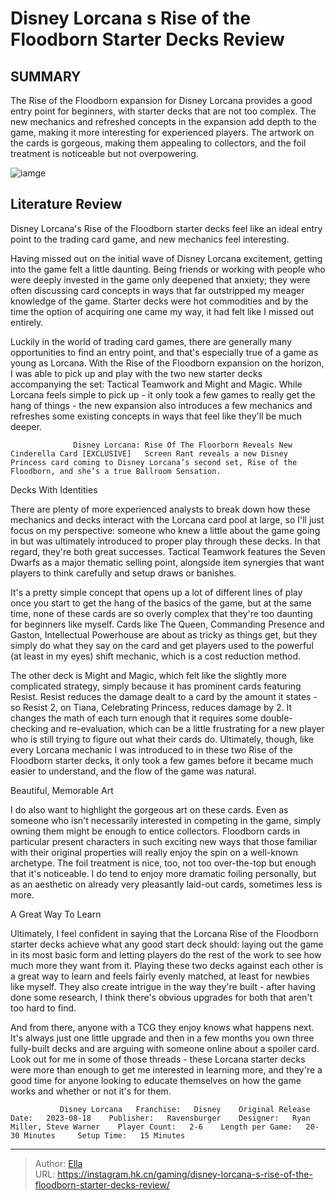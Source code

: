 # Disney Lorcana s Rise of the Floodborn Starter Decks Review


## SUMMARY 



  The Rise of the Floodborn expansion for Disney Lorcana provides a good entry point for beginners, with starter decks that are not too complex.   The new mechanics and refreshed concepts in the expansion add depth to the game, making it more interesting for experienced players.   The artwork on the cards is gorgeous, making them appealing to collectors, and the foil treatment is noticeable but not overpowering.  

![iamge](https://static1.srcdn.com/wordpress/wp-content/uploads/2023/11/disney-lorcana-rise-floodborn-starter-deck.jpg)

## Literature Review

Disney Lorcana&#39;s Rise of the Floodborn starter decks feel like an ideal entry point to the trading card game, and new mechanics feel interesting.




Having missed out on the initial wave of Disney Lorcana excitement, getting into the game felt a little daunting. Being friends or working with people who were deeply invested in the game only deepened that anxiety; they were often discussing card concepts in ways that far outstripped my meager knowledge of the game. Starter decks were hot commodities and by the time the option of acquiring one came my way, it had felt like I missed out entirely.




Luckily in the world of trading card games, there are generally many opportunities to find an entry point, and that&#39;s especially true of a game as young as Lorcana. With the Rise of the Floodborn expansion on the horizon, I was able to pick up and play with the two new starter decks accompanying the set: Tactical Teamwork and Might and Magic. While Lorcana feels simple to pick up - it only took a few games to really get the hang of things - the new expansion also introduces a few mechanics and refreshes some existing concepts in ways that feel like they&#39;ll be much deeper.

                  Disney Lorcana: Rise Of The Floorborn Reveals New Cinderella Card [EXCLUSIVE]   Screen Rant reveals a new Disney Princess card coming to Disney Lorcana’s second set, Rise of the Floodborn, and she’s a true Ballroom Sensation.   


 Decks With Identities 
          




There are plenty of more experienced analysts to break down how these mechanics and decks interact with the Lorcana card pool at large, so I&#39;ll just focus on my perspective: someone who knew a little about the game going in but was ultimately introduced to proper play through these decks. In that regard, they&#39;re both great successes. Tactical Teamwork features the Seven Dwarfs as a major thematic selling point, alongside item synergies that want players to think carefully and setup draws or banishes.

It&#39;s a pretty simple concept that opens up a lot of different lines of play once you start to get the hang of the basics of the game, but at the same time, none of these cards are so overly complex that they&#39;re too daunting for beginners like myself. Cards like The Queen, Commanding Presence and Gaston, Intellectual Powerhouse are about as tricky as things get, but they simply do what they say on the card and get players used to the powerful (at least in my eyes) shift mechanic, which is a cost reduction method.




The other deck is Might and Magic, which felt like the slightly more complicated strategy, simply because it has prominent cards featuring Resist. Resist reduces the damage dealt to a card by the amount it states - so Resist 2, on Tiana, Celebrating Princess, reduces damage by 2. It changes the math of each turn enough that it requires some double-checking and re-evaluation, which can be a little frustrating for a new player who is still trying to figure out what their cards do. Ultimately, though, like every Lorcana mechanic I was introduced to in these two Rise of the Floodborn starter decks, it only took a few games before it became much easier to understand, and the flow of the game was natural.



 Beautiful, Memorable Art 
          

I do also want to highlight the gorgeous art on these cards. Even as someone who isn&#39;t necessarily interested in competing in the game, simply owning them might be enough to entice collectors. Floodborn cards in particular present characters in such exciting new ways that those familiar with their original properties will really enjoy the spin on a well-known archetype. The foil treatment is nice, too, not too over-the-top but enough that it&#39;s noticeable. I do tend to enjoy more dramatic foiling personally, but as an aesthetic on already very pleasantly laid-out cards, sometimes less is more.






 A Great Way To Learn 
          

Ultimately, I feel confident in saying that the Lorcana Rise of the Floodborn starter decks achieve what any good start deck should: laying out the game in its most basic form and letting players do the rest of the work to see how much more they want from it. Playing these two decks against each other is a great way to learn and feels fairly evenly matched, at least for newbies like myself. They also create intrigue in the way they&#39;re built - after having done some research, I think there&#39;s obvious upgrades for both that aren&#39;t too hard to find.

And from there, anyone with a TCG they enjoy knows what happens next. It&#39;s always just one little upgrade and then in a few months you own three fully-built decks and are arguing with someone online about a spoiler card. Look out for me in some of those threads - these Lorcana starter decks were more than enough to get me interested in learning more, and they&#39;re a good time for anyone looking to educate themselves on how the game works and whether or not it&#39;s for them.




               Disney Lorcana   Franchise:   Disney    Original Release Date:   2023-08-18    Publisher:   Ravensburger    Designer:   Ryan Miller, Steve Warner    Player Count:   2-6    Length per Game:   20-30 Minutes     Setup Time:   15 Minutes      

---

> Author: [Ella](https://instagram.hk.cn/)  
> URL: https://instagram.hk.cn/gaming/disney-lorcana-s-rise-of-the-floodborn-starter-decks-review/  

